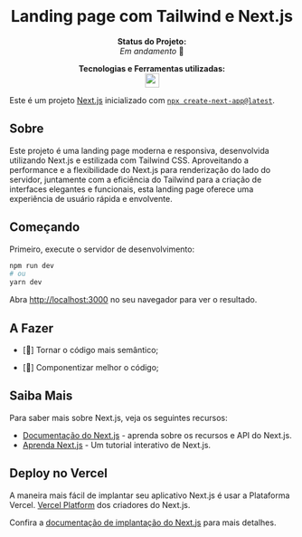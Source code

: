 <br/>

<h1 align="center"> Landing page com Tailwind e Next.js</h1>

<p align="center"><strong>Status do Projeto:<br></strong> <i>Em andamento </i>🚧</p>

<p align="center">
<span><strong>Tecnologias e Ferramentas utilizadas:</strong></span>
<br>
  <a href="https://skillicons.dev">
    <img src="https://skillicons.dev/icons?i=js,ts,react,next,tailwind,github,git" style="height: 25px;"/>
  </a>
</p>

Este é um projeto [Next.js](https://nextjs.org/) inicializado com [`npx create-next-app@latest`](https://github.com/vercel/next.js/tree/canary/packages/create-next-app). 


## Sobre 
Este projeto é uma landing page moderna e responsiva, desenvolvida utilizando Next.js e estilizada com Tailwind CSS. Aproveitando a performance e a flexibilidade do Next.js para renderização do lado do servidor, juntamente com a eficiência do Tailwind para a criação de interfaces elegantes e funcionais, esta landing page oferece uma experiência de usuário rápida e envolvente.
## Começando

Primeiro, execute o servidor de desenvolvimento:

```bash
npm run dev
# ou
yarn dev
```

Abra [http://localhost:3000](http://localhost:3000) no seu navegador para ver o resultado.

## A Fazer

- [🚧] Tornar o código mais semântico;

- [🚧] Componentizar melhor o código;

## Saiba Mais

Para saber mais sobre Next.js, veja os seguintes recursos:

- [Documentação do Next.js](https://nextjs.org/docs) - aprenda sobre os recursos e API do Next.js.
- [Aprenda Next.js](https://nextjs.org/learn) - Um tutorial interativo de Next.js.


## Deploy no Vercel

A maneira mais fácil de implantar seu aplicativo Next.js é usar a Plataforma Vercel. [Vercel Platform](https://vercel.com/new?utm_medium=default-template&filter=next.js&utm_source=create-next-app&utm_campaign=create-next-app-readme) dos criadores do Next.js.

Confira a [documentação de implantação do Next.js](https://nextjs.org/docs/deployment) para mais detalhes.

